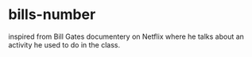 # bills-number
inspired from Bill Gates documentery on Netflix where he talks about an activity he used to do in the class.
